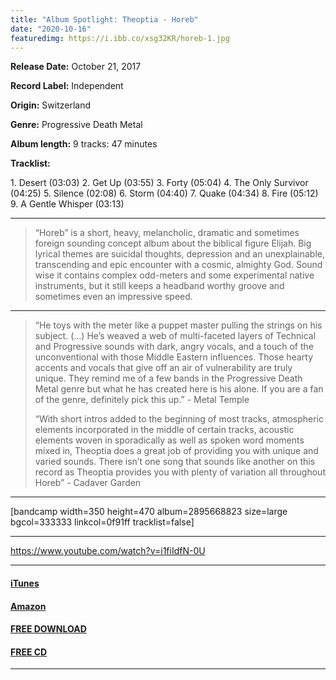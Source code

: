 ```yaml
---
title: "Album Spotlight: Theoptia - Horeb"
date: "2020-10-16"
featuredimg: https://i.ibb.co/xsg32KR/horeb-1.jpg
---
```


**Release Date:** October 21, 2017

**Record Label:** Independent

**Origin:** Switzerland

**Genre:** Progressive Death Metal

**Album length:** 9 tracks: 47 minutes

**Tracklist:**

1\. Desert (03:03) 2. Get Up (03:55) 3. Forty (05:04) 4. The Only Survivor (04:25) 5. Silence (02:08) 6. Storm (04:40) 7. Quake (04:34) 8. Fire (05:12) 9. A Gentle Whisper (03:13)

* * *

> “Horeb” is a short, heavy, melancholic, dramatic and sometimes foreign sounding concept album about the biblical figure Elijah. Big lyrical themes are suicidal thoughts, depression and an unexplainable, transcending and epic encounter with a cosmic, almighty God. Sound wise it contains complex odd-meters and some experimental native instruments, but it still keeps a headband worthy groove and sometimes even an impressive speed.

* * *

> “He toys with the meter like a puppet master pulling the strings on his subject. (…) He’s weaved a web of multi-faceted layers of Technical and Progressive sounds with dark, angry vocals, and a touch of the unconventional with those Middle Eastern influences. Those hearty accents and vocals that give off an air of vulnerability are truly unique. They remind me of a few bands in the Progressive Death Metal genre but what he has created here is his alone. If you are a fan of the genre, definitely pick this up.” - Metal Temple
> 
> “With short intros added to the beginning of most tracks, atmospheric elements incorporated in the middle of certain tracks, acoustic elements woven in sporadically as well as spoken word moments mixed in, Theoptia does a great job of providing you with unique and varied sounds. There isn’t one song that sounds like another on this record as Theoptia provides you with plenty of variation all throughout Horeb” - Cadaver Garden

* * *

\[bandcamp width=350 height=470 album=2895668823 size=large bgcol=333333 linkcol=0f91ff tracklist=false\]

* * *

https://www.youtube.com/watch?v=i1fiIdfN-0U

* * *

#### [iTunes](https://music.apple.com/ca/album/horeb/1275753201)

#### [Amazon](https://www.amazon.com/Horeb-Theoptia/dp/B0755S22V1/ref=sr_1_1?dchild=1&keywords=theoptia+horeb&qid=1602726805&sr=8-1)

#### [FREE DOWNLOAD](https://mailchi.mp/65ecfd676a69/theoptia-free-album-download?fbclid=IwAR2bqAobLkSvJpVf7wyNsA1EtJebhs2Hhp9NcjYD2ucsNAKHxYoEuVczwLQ)

#### [FREE CD](https://www.theoptiamusic.com/free-cds)

* * *

